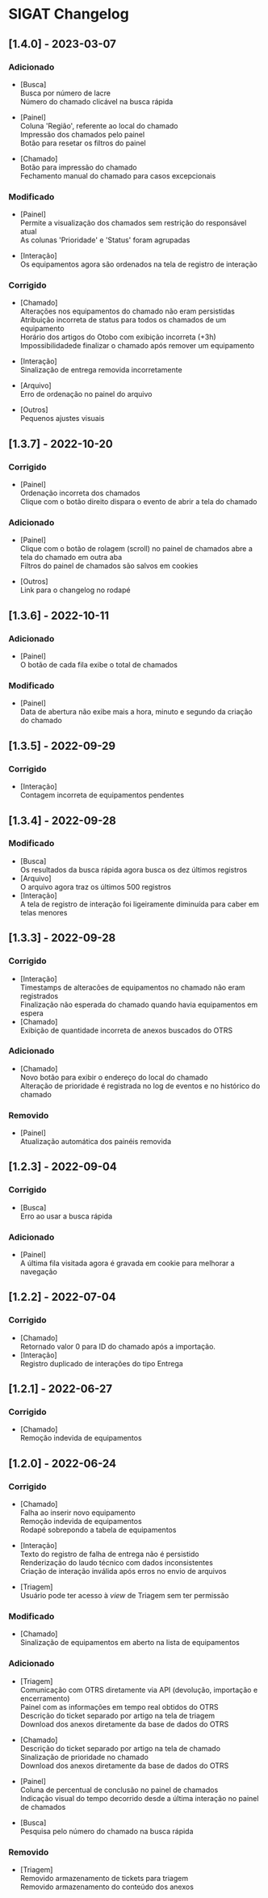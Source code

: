# SIGAT Changelog

## [1.4.0] - 2023-03-07

### Adicionado

- [Busca]\
Busca por número de lacre\
Número do chamado clicável na busca rápida

- [Painel]\
Coluna 'Região', referente ao local do chamado\
Impressão dos chamados pelo painel\
Botão para resetar os filtros do painel

- [Chamado]\
Botão para impressão do chamado\
Fechamento manual do chamado para casos excepcionais

### Modificado

- [Painel]\
Permite a visualização dos chamados sem restrição do responsável atual\
As colunas 'Prioridade' e 'Status' foram agrupadas

- [Interação]\
Os equipamentos agora são ordenados na tela de registro de interação

### Corrigido

- [Chamado]\
Alterações nos equipamentos do chamado não eram persistidas\
Atribuição incorreta de status para todos os chamados de um equipamento\
Horário dos artigos do Otobo com exibição incorreta (+3h)\
Impossibilidadede finalizar o chamado após remover um equipamento

- [Interação]\
Sinalização de entrega removida incorretamente

- [Arquivo]\
Erro de ordenação no painel do arquivo

- [Outros]\
Pequenos ajustes visuais

## [1.3.7] - 2022-10-20

### Corrigido

- [Painel]\
Ordenação incorreta dos chamados \
Clique com o botão direito dispara o evento de abrir a tela do chamado

### Adicionado

- [Painel]\
Clique com o botão de rolagem (scroll) no painel de chamados abre a tela do chamado em
outra aba\
Filtros do painel de chamados são salvos em cookies

- [Outros]\
Link para o changelog no rodapé

## [1.3.6] - 2022-10-11

### Adicionado

- [Painel]\
O botão de cada fila exibe o total de chamados

### Modificado

- [Painel]\
Data de abertura não exibe mais a hora, minuto e segundo da criação do chamado

## [1.3.5] - 2022-09-29

### Corrigido

- [Interação]\
Contagem incorreta de equipamentos pendentes

## [1.3.4] - 2022-09-28

### Modificado
- [Busca]\
Os resultados da busca rápida agora busca os dez últimos registros
- [Arquivo]\
O arquivo agora traz os últimos 500 registros
- [Interação]\
A tela de registro de interação foi ligeiramente diminuída para caber em telas menores

## [1.3.3] - 2022-09-28

### Corrigido
- [Interação]\
Timestamps de alteracões de equipamentos no chamado não eram registrados\
Finalização não esperada do chamado quando havia equipamentos em espera
- [Chamado]\
Exibição de quantidade incorreta de anexos buscados do OTRS

### Adicionado
- [Chamado]\
Novo botão para exibir o endereço do local do chamado\
Alteração de prioridade é registrada no log de eventos e no histórico do chamado

### Removido
- [Painel]\
Atualização automática dos painéis removida

## [1.2.3] - 2022-09-04

### Corrigido
- [Busca]\
Erro ao usar a busca rápida

### Adicionado
- [Painel]\
A última fila visitada agora é gravada em cookie para melhorar a navegação

## [1.2.2] - 2022-07-04

### Corrigido
- [Chamado]\
Retornado valor 0 para ID do chamado após a importação.
- [Interação]\
Registro duplicado de interações do tipo Entrega

## [1.2.1] - 2022-06-27

### Corrigido
- [Chamado]\
Remoção indevida de equipamentos

## [1.2.0] - 2022-06-24

### Corrigido
- [Chamado]\
Falha ao inserir novo equipamento\
Remoção indevida de equipamentos\
Rodapé sobrepondo a tabela de equipamentos

- [Interação]\
Texto do registro de falha de entrega não é persistido\
Renderização do laudo técnico com dados inconsistentes\
Criação de interação inválida após erros no envio de arquivos

- [Triagem]\
Usuário pode ter acesso à *view* de Triagem sem ter permissão

### Modificado
- [Chamado]\
Sinalização de equipamentos em aberto na lista de equipamentos

### Adicionado
- [Triagem]\
Comunicação com OTRS diretamente via API (devolução, importação e encerramento)\
Painel com as informações em tempo real obtidos do OTRS\
Descrição do ticket separado por artigo na tela de triagem\
Download dos anexos diretamente da base de dados do OTRS

- [Chamado] \
Descrição do ticket separado por artigo na tela de chamado\
Sinalização de prioridade no chamado\
Download dos anexos diretamente da base de dados do OTRS

- [Painel]\
Coluna de percentual de conclusão no painel de chamados\
Indicação visual do tempo decorrido desde a última interação no painel de chamados

- [Busca]\
Pesquisa pelo número do chamado na busca rápida

### Removido
- [Triagem]\
Removido armazenamento de tickets para triagem\
Removido armazenamento do conteúdo dos anexos

